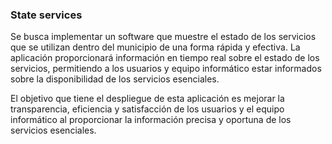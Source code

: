 ### State services

Se busca implementar un software que muestre el estado de los servicios que se utilizan dentro del municipio de una forma rápida y efectiva. 
La aplicación proporcionará información en tiempo real sobre el estado de los servicios, permitiendo a los usuarios y equipo informático estar informados sobre la disponibilidad de los servicios esenciales.

El objetivo que tiene el despliegue de esta aplicación es mejorar la transparencia, eficiencia y satisfacción de los usuarios y el equipo informático al proporcionar la información precisa y oportuna de los servicios esenciales.
